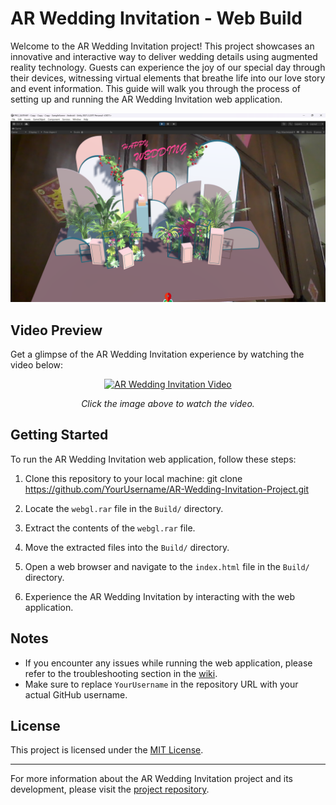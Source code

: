 # AR Wedding Invitation - Web Build

Welcome to the AR Wedding Invitation project! This project showcases an innovative and interactive way to deliver wedding details using augmented reality technology. Guests can experience the joy of our special day through their devices, witnessing virtual elements that breathe life into our love story and event information. This guide will walk you through the process of setting up and running the AR Wedding Invitation web application.

<p align="center">
  <img src="Demo.png" alt="AR Wedding Invitation" width="600">
</p>

## Video Preview

Get a glimpse of the AR Wedding Invitation experience by watching the video below:

<p align="center">
  <a href="https://youtu.be/MfpYFZWqypw">
    <img src="https://img.youtube.com/vi/MfpYFZWqypw/0.jpg" alt="AR Wedding Invitation Video" width="800">
  </a>
</p>
<p align="center">
  <em>Click the image above to watch the video.</em>
</p>

## Getting Started

To run the AR Wedding Invitation web application, follow these steps:

1. Clone this repository to your local machine:
git clone https://github.com/YourUsername/AR-Wedding-Invitation-Project.git


2. Locate the `webgl.rar` file in the `Build/` directory.

3. Extract the contents of the `webgl.rar` file.

4. Move the extracted files into the `Build/` directory.

5. Open a web browser and navigate to the `index.html` file in the `Build/` directory.

6. Experience the AR Wedding Invitation by interacting with the web application.

## Notes

- If you encounter any issues while running the web application, please refer to the troubleshooting section in the [wiki](https://github.com/CaoQuocViet/AR-Wedding-Invitation-Web/wiki).
- Make sure to replace `YourUsername` in the repository URL with your actual GitHub username.

## License

This project is licensed under the [MIT License](LICENSE).

---

For more information about the AR Wedding Invitation project and its development, please visit the [project repository](https://github.com/CaoQuocViet/AR-Wedding-Invitation-Web).

